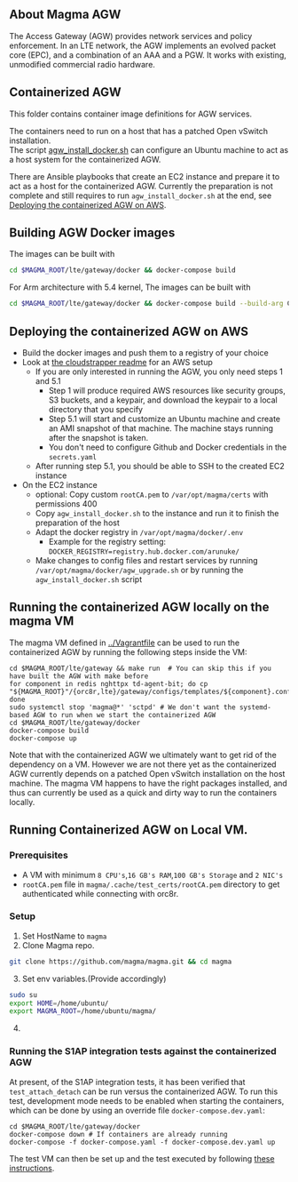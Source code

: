 ## About Magma AGW
The Access Gateway (AGW) provides network services and policy enforcement. In an LTE network, the AGW implements an evolved packet core (EPC), and a combination of an AAA and a PGW. It works with existing, unmodified commercial radio hardware.

## Containerized AGW
This folder contains container image definitions for AGW services.

The containers need to run on a host that has a patched Open vSwitch installation.  
The script [agw_install_docker.sh](../deploy/agw_install_docker.sh) can configure an Ubuntu machine to act as a
host system for the containerized AGW.

There are Ansible playbooks that create an EC2 instance and prepare it to act as
a host for the containerized AGW. Currently the preparation is not complete and
still requires to run `agw_install_docker.sh` at the end, see [Deploying the
containerized AGW on AWS](#deploying-the-containerized-agw-on-aws).

## Building AGW Docker images

The images can be built with
```bash
cd $MAGMA_ROOT/lte/gateway/docker && docker-compose build
```
For Arm architecture with 5.4 kernel, The images can be built with 
```bash
cd $MAGMA_ROOT/lte/gateway/docker && docker-compose build --build-arg CPU_ARCH=aarch64 --build-arg DEB_PORT=arm64
```

## Deploying the containerized AGW on AWS

* Build the docker images and push them to a registry of your choice
* Look at [the cloudstrapper readme](../../../experimental/cloudstrapper/README.md) for an AWS setup
    * If you are only interested in running the AGW, you only need steps 1 and 5.1
      * Step 1 will produce required AWS resources like security groups, S3 buckets, and a keypair, and download the keypair to a local directory that you specify
      * Step 5.1 will start and customize an Ubuntu machine and create an AMI snapshot of that machine. The machine stays running after the snapshot is taken.
      * You don't need to configure Github and Docker credentials in the `secrets.yaml`
    * After running step 5.1, you should be able to SSH to the created EC2 instance
* On the EC2 instance
    * optional: Copy custom `rootCA.pem` to  `/var/opt/magma/certs` with permissions 400
    * Copy `agw_install_docker.sh` to the instance and run it to finish the preparation of the host
    * Adapt the docker registry in `/var/opt/magma/docker/.env`
      * Example for the registry setting: `DOCKER_REGISTRY=registry.hub.docker.com/arunuke/`
    * Make changes to config files and restart services by running `/var/opt/magma/docker/agw_upgrade.sh` or by running the `agw_install_docker.sh` script

## Running the containerized AGW locally on the magma VM

The magma VM defined in [../Vagrantfile](../Vagrantfile) can be used to run the
containerized AGW by running the following steps inside the VM:

```
cd $MAGMA_ROOT/lte/gateway && make run  # You can skip this if you have built the AGW with make before
for component in redis nghttpx td-agent-bit; do cp "${MAGMA_ROOT}"/{orc8r,lte}/gateway/configs/templates/${component}.conf.template; done
sudo systemctl stop 'magma@*' 'sctpd' # We don't want the systemd-based AGW to run when we start the containerized AGW
cd $MAGMA_ROOT/lte/gateway/docker
docker-compose build
docker-compose up
```

Note that with the containerized AGW we ultimately want to get rid of the dependency
on a VM. However we are not there yet as the containerized AGW currently depends
on a patched Open vSwitch installation on the host machine. The magma VM happens
to have the right packages installed, and thus can currently be used as a quick
and dirty way to run the containers locally.

## Running Containerized AGW on Local VM.
### Prerequisites  
- A VM with minimum `8 CPU's`,`16 GB's RAM`,`100 GB's Storage` and `2 NIC's`
- `rootCA.pem` file in `magma/.cache/test_certs/rootCA.pem` directory to get authenticated while connecting with orc8r.


### Setup
1) Set HostName to `magma`
2) Clone Magma repo.
```bash
git clone https://github.com/magma/magma.git && cd magma
```
3) Set env variables.(Provide accordingly)
```bash
sudo su
export HOME=/home/ubuntu/
export MAGMA_ROOT=/home/ubuntu/magma/
```
4) 

### Running the S1AP integration tests against the containerized AGW

At present, of the S1AP integration tests, it has been verified that `test_attach_detach` can be run versus the containerized AGW.
To run this test, development mode needs to be enabled when starting the containers, which can be done by using an override
file `docker-compose.dev.yaml`:

```
cd $MAGMA_ROOT/lte/gateway/docker
docker-compose down # If containers are already running
docker-compose -f docker-compose.yaml -f docker-compose.dev.yaml up
```

The test VM can then be set up and the test executed by following
[these instructions](https://docs.magmacore.org/docs/next/lte/s1ap_tests#test-vm-setup).
